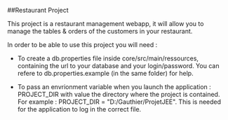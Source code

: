 ##Restaurant Project

This project is a restaurant management webapp, it will allow you to manage the tables & orders of the customers in your restaurant.

In order to be able to use this project you will need :

- To create a db.properties file inside core/src/main/ressources, containing the url to your database and your login/password. You can refere to db.properties.example (in the same folder) for help.

- To pass an envrionment variable when you launch the application : PROJECT_DIR with value the directory where the project is contained. For example : PROJECT_DIR = "D:/Gauthier/ProjetJEE".
This is needed for the application to log in the correct file. 